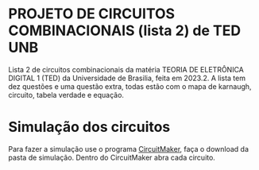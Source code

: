# PROJETO DE CIRCUITOS COMBINACIONAIS (lista 2) de TED UNB
Lista 2 de circuitos combinacionais da matéria TEORIA DE ELETRÔNICA DIGITAL 1 (TED) da Universidade de Brasilia, feita em 2023.2.
A lista  tem dez questões e uma questão extra, todas estão com o mapa de karnaugh, circuito, tabela verdade e equação.

# Simulação dos circuitos
Para fazer a simulação use o programa [CircuitMaker](https://winworldpc.com/product/circuitmaker/2000), faça o download da pasta de simulação. Dentro do CircuitMaker abra cada circuito. 
